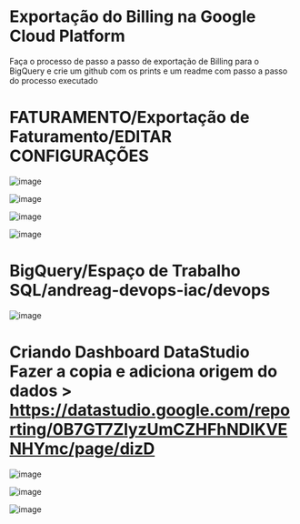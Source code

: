 # Exportação do Billing na Google Cloud Platform

Faça o processo de passo a passo de exportação de Billing para o BigQuery e crie um github com os prints e um readme com passo a passo do processo executado

FATURAMENTO/Exportação de Faturamento/EDITAR CONFIGURAÇÕES
==========================================================================

![image](https://user-images.githubusercontent.com/70346444/207439913-26f33f04-b3df-4521-82da-def80c986c48.png)

![image](https://user-images.githubusercontent.com/70346444/207440310-0add93d8-66eb-4ecb-a36d-21d0625a09de.png)

![image](https://user-images.githubusercontent.com/70346444/207440407-e6d07336-adf9-41e8-86fa-38bb0fa5fdf4.png)

![image](https://user-images.githubusercontent.com/70346444/207440750-cc583c5f-3497-46a5-82ac-6e7f8553be9a.png)


BigQuery/Espaço de Trabalho SQL/andreag-devops-iac/devops
================================================================================

![image](https://user-images.githubusercontent.com/70346444/207443065-28935839-74a4-4aad-9fda-8bb11a6075d6.png)

Criando Dashboard DataStudio Fazer a copia e adiciona origem do dados > https://datastudio.google.com/reporting/0B7GT7ZlyzUmCZHFhNDlKVENHYmc/page/dizD
================================================================================

![image](https://user-images.githubusercontent.com/70346444/207444712-70088348-cf91-468a-9c9b-bb1044f20898.png)

![image](https://user-images.githubusercontent.com/70346444/207445126-9f597b1f-6e22-4667-ad27-bdc1d8c2da2f.png)

![image](https://user-images.githubusercontent.com/70346444/207445345-342efc3e-dd66-4392-aac6-22437d539286.png)
